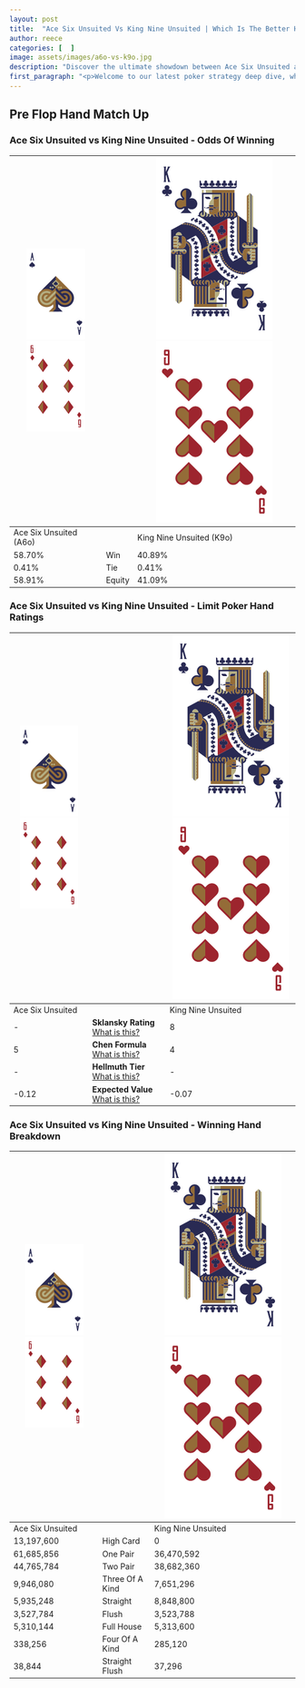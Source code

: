 ```yaml
---
layout: post
title:  "Ace Six Unsuited Vs King Nine Unsuited | Which Is The Better Hand In Poker? A Complete Guide"
author: reece
categories: [  ]
image: assets/images/a6o-vs-k9o.jpg
description: "Discover the ultimate showdown between Ace Six Unsuited and King Nine Unsuited in poker! Uncover the odds, strategies, and scenarios where one hand triumphs over the other. Get ready to up your poker game with this thrilling analysis."
first_paragraph: "<p>Welcome to our latest poker strategy deep dive, where we're pitting two distinct hands against each other in a high-stakes showdown: Ace Six Unsuited vs King Nine Unsuited.</p><p>In the dynamic world of poker, every decision counts, and knowing which hand holds the upper hand is key to your success at the table.</p><p>In this article, we'll dissect these two hands, explore the scenarios where one dominates the other, and equip you with the knowledge to make strategic choices that can tip the odds in your favor.</p><p>Get ready to unravel the intriguing dynamics of these poker hands and elevate your game to new heights.</p>"
---
```




[comment]: # (sp0)

## Pre Flop Hand Match Up

<div class="table hand-ratings" markdown="1"> 



### Ace Six Unsuited vs King Nine Unsuited - Odds Of Winning


    
| ![image info](assets/images/hand1/A.png) ![image info](assets/images/hand1/6o.png) |  | ![image info](assets/images/hand2/K.png) ![image info](assets/images/hand2/9o.png) |
| -------- | -------- | -------- |
| Ace Six Unsuited (A6o) |  | King Nine Unsuited (K9o) |
| 58.70% | Win | 40.89% |
| 0.41% | Tie | 0.41% |
| 58.91% | Equity | 41.09% |




[comment]: # (sp1)



### Ace Six Unsuited vs King Nine Unsuited - Limit Poker Hand Ratings


    
| ![image info](assets/images/hand1/A.png) ![image info](assets/images/hand1/6o.png) |  | ![image info](assets/images/hand2/K.png) ![image info](assets/images/hand2/9o.png) |
| -------- | -------- | -------- |
| Ace Six Unsuited |  | King Nine Unsuited |
| - | **Sklansky Rating** [What is this?](/sklansky-rating-explained) | 8 |
| 5 | **Chen Formula** [What is this?](/chen-formula-explained) | 4 |
| - | **Hellmuth Tier** [What is this?](/Hellmuth-tier-explained) | - |
| -0.12 | **Expected Value** [What is this?](/expected-value-explained) | -0.07 |




[comment]: # (sp2)



### Ace Six Unsuited vs King Nine Unsuited - Winning Hand Breakdown


    
| ![image info](assets/images/hand1/A.png) ![image info](assets/images/hand1/6o.png) |  | ![image info](assets/images/hand2/K.png) ![image info](assets/images/hand2/9o.png) |
| -------- | -------- | -------- |
| Ace Six Unsuited |  | King Nine Unsuited |
| 13,197,600 | High Card | 0 |
| 61,685,856 | One Pair | 36,470,592 |
| 44,765,784 | Two Pair | 38,682,360 |
| 9,946,080 | Three Of A Kind | 7,651,296 |
| 5,935,248 | Straight | 8,848,800 |
| 3,527,784 | Flush | 3,523,788 |
| 5,310,144 | Full House | 5,313,600 |
| 338,256 | Four Of A Kind | 285,120 |
| 38,844 | Straight Flush | 37,296 |




[comment]: # (sp3)



</div>

[comment]: # (sp4)



[comment]: # (sp5)

